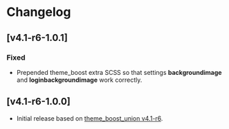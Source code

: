 # Changelog

<!--
## [TBD]

### Fixed

- Replicated unaddableblocks setting from theme_boost because it's always accessed using the current theme
  - Solves [#3](https://github.com/danowar2k/moodle-theme_boost_union_child/issues/3)

### Added

### Changed

### Removed

-->

## [v4.1-r6-1.0.1]

### Fixed

- Prepended theme_boost extra SCSS so that settings **backgroundimage** and **loginbackgroundimage** work correctly.

## [v4.1-r6-1.0.0]

- Initial release based on [theme_boost_union v4.1-r6](https://github.com/moodle-an-hochschulen/moodle-theme_boost_union/releases/tag/v4.1-r6).
